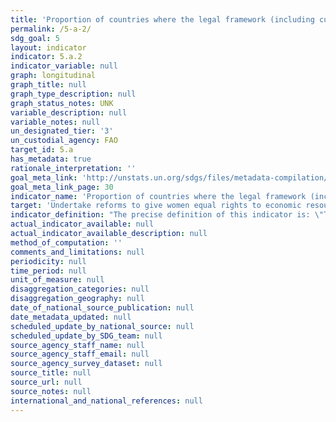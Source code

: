 ```yaml
---
title: 'Proportion of countries where the legal framework (including customary law) guarantees women''s equal rights to land ownership and/or control'
permalink: /5-a-2/
sdg_goal: 5
layout: indicator
indicator: 5.a.2
indicator_variable: null
graph: longitudinal
graph_title: null
graph_type_description: null
graph_status_notes: UNK
variable_description: null
variable_notes: null
un_designated_tier: '3'
un_custodial_agency: FAO
target_id: 5.a
has_metadata: true
rationale_interpretation: ''
goal_meta_link: 'http://unstats.un.org/sdgs/files/metadata-compilation/Metadata-Goal-5.pdf'
goal_meta_link_page: 30
indicator_name: 'Proportion of countries where the legal framework (including customary law) guarantees women''s equal rights to land ownership and/or control'
target: 'Undertake reforms to give women equal rights to economic resources, as well as access to ownership and control over land and other forms of property, financial services, inheritance and natural resources, in accordance with national laws.'
indicator_definition: "The precise definition of this indicator is: \"The legal framework includes special measures to guarantee women's equal rights to landownership and control\". The indicator monitors reforms that give women equal rights to economic resources, as well as access to ownership and control over land. More specifically, the indicator allows for monitoring progress towards gender equity through the adoption of women-specific measures to promote women's secure rights to land. The indicator has a scoring system from 0 to 4, which signals the stage in the policy/legal framework working towards legal reform, as follows: \tScore 0: Absence of the indicator in the legal framework \tScore 1: A policy is being developed \tScore 1.5: A policy is in place \tScore 2: A draft legislation is to be submitted for deliberations \tScore 3: The indicator appears in primary law \tScore 4: The indicator appears in multiple legal instruments N/A: Not applicable The indicator considers whether: \tNational legal framework gives priority to women heads of household under land distribution and titling programmes; \tNational legal framework establishes targeted government funds to increase women access to land; \tJoint titling of private property (or user rights) is compulsory in the registration process for husband and wife; The proposed indicator is supported by a number of international instruments, including: \tMaputo Protocol, Article 19(c): \t\"States Parties shall take all appropriate measures to [...] promote women's access to and control over productive resources such as land and guarantee their right to property\"; \tIt is in line with the Voluntary Guidelines for Responsible Governance of Tenure of Land, Fisheries and Forests (VGGT). Namely: \t\tPrinciple 4 on Gender equality: \"Ensure the equal right of women and men to the enjoyment of all human rights, while acknowledging differences between women and men and taking specific measures aimed at accelerating de facto equality when necessary. States should ensure that women and girls have equal tenure rights and access to land, fisheries and forests independent of their civil and marital status.\"\t\tSection 25.6: \"Special procedures should, where possible, provide the vulnerable, including widows and orphans, with secure access to land, fisheries and forests.\""
actual_indicator_available: null
actual_indicator_available_description: null
method_of_computation: ''
comments_and_limitations: null
periodicity: null
time_period: null
unit_of_measure: null
disaggregation_categories: null
disaggregation_geography: null
date_of_national_source_publication: null
date_metadata_updated: null
scheduled_update_by_national_source: null
scheduled_update_by_SDG_team: null
source_agency_staff_name: null
source_agency_staff_email: null
source_agency_survey_dataset: null
source_title: null
source_url: null
source_notes: null
international_and_national_references: null
---
```


